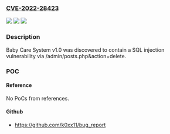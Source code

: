 ### [CVE-2022-28423](https://cve.mitre.org/cgi-bin/cvename.cgi?name=CVE-2022-28423)
![](https://img.shields.io/static/v1?label=Product&message=n%2Fa&color=blue)
![](https://img.shields.io/static/v1?label=Version&message=n%2Fa&color=blue)
![](https://img.shields.io/static/v1?label=Vulnerability&message=n%2Fa&color=brighgreen)

### Description

Baby Care System v1.0 was discovered to contain a SQL injection vulnerability via /admin/posts.php&action=delete.

### POC

#### Reference
No PoCs from references.

#### Github
- https://github.com/k0xx11/bug_report

